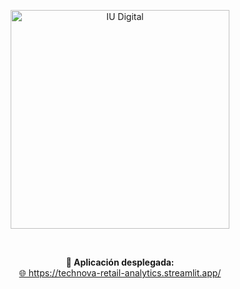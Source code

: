 <p align="center">
  <img src="https://www.iudigital.edu.co/images/11.-IU-DIGITAL.png" alt="IU Digital" width="350">
</p>

<br/>

<p align="center">
  <strong>🚀 Aplicación desplegada:</strong><br/>
  <a href="https://technova-retail-analytics.streamlit.app/" target="_blank">
    🌐 https://technova-retail-analytics.streamlit.app/
  </a>
</p>
